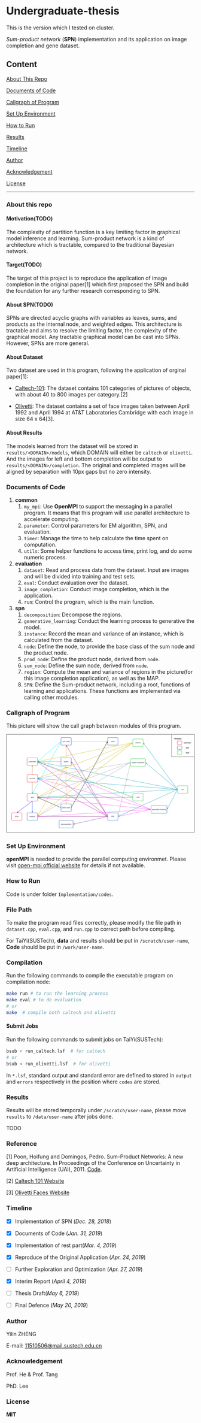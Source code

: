 # Undergraduate-thesis

This is the version which I tested on cluster.

*Sum-product network* (**SPN**) implementation and its application on image completion and gene dataset.

## Content

[About This Repo](#about-this-repo)

[Documents of Code](#documents-of-code)

[Callgraph of Program](#callgraph-of-program)

[Set Up Environment](#set-up-environment)

[How to Run](#how-to-run)

[Results](#results)

[Timeline](#timeline)

[Author](#author)

[Acknowledgement](#acknowledgement)

[License](#license)

---

### About this repo

#### Motivation(TODO)

The complexity of partition function is a key limiting factor in graphical model inference and learning. Sum-product network is a kind of architecture which is tractable, compared to the traditional Bayesian network.

#### Target(TODO)

The target of this project is to reproduce the application of image completion in the original paper[1] which first proposed the SPN and build the foundation for any further research corresponding to SPN.

#### About SPN(TODO)

SPNs are directed acyclic graphs with variables as leaves, sums, and products as the internal node, and weighted edges. This architecture is tractable and aims to resolve the limiting factor, the complexity of the graphical model. Any tractable graphical model can be cast into SPNs. However, SPNs are more general.

#### About Dataset

Two dataset are used in this program, following the application of orginal paper[1]:

- [Caltech-101](http://www.vision.caltech.edu/Image_Datasets/Caltech101/): The dataset contains 101 categories of pictures of objects, with about 40 to 800 images per category.[2]

- [Olivetti](https://www.cl.cam.ac.uk/research/dtg/attarchive/facedatabase.html): The dataset contains a set of face images taken between April 1992 and April 1994 at AT&T Laboratories Cambridge with each image in size 64 x 64[3].

#### About Results

The models learned from the dataset will be stored in `results/<DOMAIN>/models`, which DOMAIN will either be `caltech` or `olivetti`. And the images for left and bottom completion will be output to `results/<DOMAIN>/completion`. The original and completed images will be aligned by separation with 10px gaps but no zero intensity.

### Documents of Code

1. **common**
   1. `my_mpi`: Use **OpenMPI** to support the messaging in a parallel program. It means that this program will use parallel architecture to accelerate computing.
   2. `parameter`: Control parameters for EM algorithm, SPN, and evaluation.
   3. `timer`: Manage the time to help calculate the time spent on computation.
   4. `utils`: Some helper functions to access time, print log, and do some numeric process.
2. **evaluation**
   1. `dataset`: Read and process data from the dataset. Input are images and will be divided into training and test sets.
   2. `eval`: Conduct evaluation over the dataset.
   3. `image_completion`: Conduct image completion, which is the application.
   4. `run`: Control the program, which is the main function.
3. **spn**
   1. `decomposition`: Decompose the regions.
   2. `generative_learning`: Conduct the learning process to generative the model.
   3. `instance`: Record the mean and variance of an instance, which is calculated from the dataset.
   4. `node`: Define the node, to provide the base class of the sum node and the product node.
   5. `prod_node`: Define the product node, derived from `node`.
   6. `sum_node`: Define the sum node, derived from `node`.
   7. `region`: Compute the mean and variance of regions in the picture(for this image completion application), as well as the MAP.
   8. `SPN`: Define the Sum-product network, including a root, functions of learning and applications. These functions are implemented via calling other modules.

### Callgraph of Program

This picture will show the call graph between modules of this program.

![Call graph of SPN](./figures/spn_callgraph.png)

### Set Up Environment

**openMPI** is needed to provide the parallel computing environmet. Please visit [open-mpi official website](https://www.open-mpi.org) for details if not available.

### How to Run

Code is under folder `Implementation/codes`.

### File Path

To make the program read files correctly, please modify the file path in `dataset.cpp`, `eval.cpp`, and `run.cpp` to correct path before compiling.

For TaiYi(SUSTech), **data** and results should be put in `/scratch/user-name`, **Code** should be put in `/work/user-name`.

### Compilation

Run the following commands to compile the executable program on compilation node:

```sh
make run # to run the learning process
make eval # to do evaluation
# or
make  # compile both caltech and olivetti
```

#### Submit Jobs

Run the following commands to submit jobs on TaiYi(SUSTech):

```sh
bsub < run_caltech.lsf  # for caltech
# or
bsub < run_olivetti.lsf  # for olivetti
```

In `*.lsf`, standard output and standard error are defined to stored in `output` and `errors` respectively in the position where `codes` are stored.

### Results

Results will be stored temporally under `/scratch/user-name`, please move `results` to `/data/user-name` after jobs done.

TODO

### Reference

[1] Poon, Hoifung and Domingos, Pedro. Sum-Product Networks: A new deep architecture. In Proceedings of the Conference on Uncertainty in Artificial Intelligence (UAI), 2011. [Code](http://spn.cs.washington.edu/spn/).

[2] [Caltech 101 Website](http://www.vision.caltech.edu/Image_Datasets/Caltech101/)

[3] [Olivetti Faces Website](https://www.cl.cam.ac.uk/research/dtg/attarchive/facedatabase.html)

### Timeline

- [x] Implementation of SPN (*Dec. 28, 2018*)

- [x] Documents of Code (*Jan. 31, 2019*)

- [x] Implementation of rest part(*Mar. 4, 2019*)

- [x] Reproduce of the Original Application (*Apr. 24, 2019*)

- [ ] Further Exploration and Optimization (*Apr. 27, 2019*)

- [x] Interim Report (*April 4, 2019*)

- [ ] Thesis Draft(*May 6, 2019*)

- [ ] Final Defence (*May 20, 2019*)

### Author

Yilin ZHENG  

E-mail: 11510506@mail.sustech.edu.cn

### Acknowledgement

Prof. He & Prof. Tang

PhD. Lee

### License

**MIT**